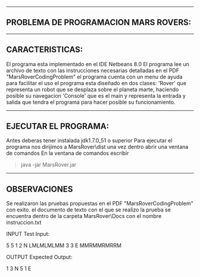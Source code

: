 -----------------------------------------------
PROBLEMA DE PROGRAMACION MARS ROVERS:
-----------------------------------------------

-----------------------------------------------
CARACTERISTICAS:
-----------------------------------------------

El programa esta implementado en el IDE Netbeans 8.0 
El programa lee un archivo de texto con las instrucciones necesarias detalladas en el PDF "MarsRoverCodingProblem"
el programa cuenta con un menu de ayuda para facilitar el uso
el programa esta diseñado en dos clases:
	 'Rover' que representa un robot que se desplaza sobre el planeta marte, haciendo posible su navegacion
	 'Console' que es el main y representa la entrada y salida que tendra el programa para hacer posible su funcionamiento.

-----------------------------------------------
EJECUTAR EL PROGRAMA:
-----------------------------------------------

Antes deberas tener instalada jdk1.7.0_51 o superior 
Para ejecutar el programa nos dirijimos a MarsRover\dist
una vez dentro abrir una ventana de comandos
En la ventana de comandos escribir

> java -jar MarsRover.jar

-----------------------------------------------
OBSERVACIONES
-----------------------------------------------

Se realizaron las pruebas propuestas en el PDF "MarsRoverCodingProblem" con exito.
el documento de texto con el que se realizo la prueba se encuentra dentro de la carpeta MarsRover\Docs con el nombre instruccion.txt

INPUT 
Test Input:

5 5
1 2 N
LMLMLMLMM
3 3 E
MMRMMRMRRM

OUTPUT
Expected Output:

1 3 N
5 1 E




